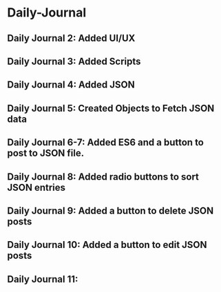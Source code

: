 # Daily-Journal

## Daily Journal 2: Added UI/UX

## Daily Journal 3: Added Scripts

## Daily Journal 4: Added JSON

## Daily Journal 5: Created Objects to Fetch JSON data

## Daily Journal 6-7: Added ES6 and a button to post to JSON file.

## Daily Journal 8: Added radio buttons to sort JSON entries

## Daily Journal 9: Added a button to delete JSON posts

## Daily Journal 10: Added a button to edit JSON posts

## Daily Journal 11: 